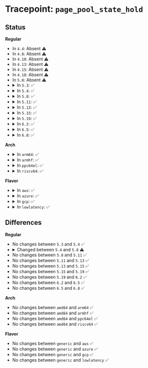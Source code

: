 # Tracepoint: <code>page_pool_state_hold</code>

## Status
<b>Regular</b>
<ul>
<li>
In <code>4.4</code>: Absent ⚠️
</li>
<li>
In <code>4.8</code>: Absent ⚠️
</li>
<li>
In <code>4.10</code>: Absent ⚠️
</li>
<li>
In <code>4.13</code>: Absent ⚠️
</li>
<li>
In <code>4.15</code>: Absent ⚠️
</li>
<li>
In <code>4.18</code>: Absent ⚠️
</li>
<li>
In <code>5.0</code>: Absent ⚠️
</li>
<li>
<details>
<summary>In <code>5.3</code>: ✅</summary>

Event:

```c
struct trace_event_raw_page_pool_state_hold {
    struct trace_entry ent;
    const struct page_pool *pool;
    const struct page *page;
    u32 hold;
    char __data[0];
};
```
Function:

```c
void trace_event_raw_event_page_pool_state_hold(void *__data, const struct page_pool *pool, const struct page *page, u32 hold);
```
</details>
</li>
<li>
<details>
<summary>In <code>5.4</code>: ✅</summary>

Event:

```c
struct trace_event_raw_page_pool_state_hold {
    struct trace_entry ent;
    const struct page_pool *pool;
    const struct page *page;
    u32 hold;
    char __data[0];
};
```
Function:

```c
void trace_event_raw_event_page_pool_state_hold(void *__data, const struct page_pool *pool, const struct page *page, u32 hold);
```
</details>
</li>
<li>
<details>
<summary>In <code>5.8</code>: ✅</summary>

Event:

```c
struct trace_event_raw_page_pool_state_hold {
    struct trace_entry ent;
    const struct page_pool *pool;
    const struct page *page;
    u32 hold;
    long unsigned int pfn;
    char __data[0];
};
```
Function:

```c
void trace_event_raw_event_page_pool_state_hold(void *__data, const struct page_pool *pool, const struct page *page, u32 hold);
```
</details>
</li>
<li>
<details>
<summary>In <code>5.11</code>: ✅</summary>

Event:

```c
struct trace_event_raw_page_pool_state_hold {
    struct trace_entry ent;
    const struct page_pool *pool;
    const struct page *page;
    u32 hold;
    long unsigned int pfn;
    char __data[0];
};
```
Function:

```c
void trace_event_raw_event_page_pool_state_hold(void *__data, const struct page_pool *pool, const struct page *page, u32 hold);
```
</details>
</li>
<li>
<details>
<summary>In <code>5.13</code>: ✅</summary>

Event:

```c
struct trace_event_raw_page_pool_state_hold {
    struct trace_entry ent;
    const struct page_pool *pool;
    const struct page *page;
    u32 hold;
    long unsigned int pfn;
    char __data[0];
};
```
Function:

```c
void trace_event_raw_event_page_pool_state_hold(void *__data, const struct page_pool *pool, const struct page *page, u32 hold);
```
</details>
</li>
<li>
<details>
<summary>In <code>5.15</code>: ✅</summary>

Event:

```c
struct trace_event_raw_page_pool_state_hold {
    struct trace_entry ent;
    const struct page_pool *pool;
    const struct page *page;
    u32 hold;
    long unsigned int pfn;
    char __data[0];
};
```
Function:

```c
void trace_event_raw_event_page_pool_state_hold(void *__data, const struct page_pool *pool, const struct page *page, u32 hold);
```
</details>
</li>
<li>
<details>
<summary>In <code>5.19</code>: ✅</summary>

Event:

```c
struct trace_event_raw_page_pool_state_hold {
    struct trace_entry ent;
    const struct page_pool *pool;
    const struct page *page;
    u32 hold;
    long unsigned int pfn;
    char __data[0];
};
```
Function:

```c
void trace_event_raw_event_page_pool_state_hold(void *__data, const struct page_pool *pool, const struct page *page, u32 hold);
```
</details>
</li>
<li>
<details>
<summary>In <code>6.2</code>: ✅</summary>

Event:

```c
struct trace_event_raw_page_pool_state_hold {
    struct trace_entry ent;
    const struct page_pool *pool;
    const struct page *page;
    u32 hold;
    long unsigned int pfn;
    char __data[0];
};
```
Function:

```c
void trace_event_raw_event_page_pool_state_hold(void *__data, const struct page_pool *pool, const struct page *page, u32 hold);
```
</details>
</li>
<li>
<details>
<summary>In <code>6.5</code>: ✅</summary>

Event:

```c
struct trace_event_raw_page_pool_state_hold {
    struct trace_entry ent;
    const struct page_pool *pool;
    const struct page *page;
    u32 hold;
    long unsigned int pfn;
    char __data[0];
};
```
Function:

```c
void trace_event_raw_event_page_pool_state_hold(void *__data, const struct page_pool *pool, const struct page *page, u32 hold);
```
</details>
</li>
<li>
<details>
<summary>In <code>6.8</code>: ✅</summary>

Event:

```c
struct trace_event_raw_page_pool_state_hold {
    struct trace_entry ent;
    const struct page_pool *pool;
    const struct page *page;
    u32 hold;
    long unsigned int pfn;
    char __data[0];
};
```
Function:

```c
void trace_event_raw_event_page_pool_state_hold(void *__data, const struct page_pool *pool, const struct page *page, u32 hold);
```
</details>
</li>
</ul>
<b>Arch</b>
<ul>
<li>
<details>
<summary>In <code>arm64</code>: ✅</summary>

Event:

```c
struct trace_event_raw_page_pool_state_hold {
    struct trace_entry ent;
    const struct page_pool *pool;
    const struct page *page;
    u32 hold;
    char __data[0];
};
```
Function:

```c
void trace_event_raw_event_page_pool_state_hold(void *__data, const struct page_pool *pool, const struct page *page, u32 hold);
```
</details>
</li>
<li>
<details>
<summary>In <code>armhf</code>: ✅</summary>

Event:

```c
struct trace_event_raw_page_pool_state_hold {
    struct trace_entry ent;
    const struct page_pool *pool;
    const struct page *page;
    u32 hold;
    char __data[0];
};
```
Function:

```c
void trace_event_raw_event_page_pool_state_hold(void *__data, const struct page_pool *pool, const struct page *page, u32 hold);
```
</details>
</li>
<li>
<details>
<summary>In <code>ppc64el</code>: ✅</summary>

Event:

```c
struct trace_event_raw_page_pool_state_hold {
    struct trace_entry ent;
    const struct page_pool *pool;
    const struct page *page;
    u32 hold;
    char __data[0];
};
```
Function:

```c
void trace_event_raw_event_page_pool_state_hold(void *__data, const struct page_pool *pool, const struct page *page, u32 hold);
```
</details>
</li>
<li>
<details>
<summary>In <code>riscv64</code>: ✅</summary>

Event:

```c
struct trace_event_raw_page_pool_state_hold {
    struct trace_entry ent;
    const struct page_pool *pool;
    const struct page *page;
    u32 hold;
    char __data[0];
};
```
Function:

```c
void trace_event_raw_event_page_pool_state_hold(void *__data, const struct page_pool *pool, const struct page *page, u32 hold);
```
</details>
</li>
</ul>
<b>Flavor</b>
<ul>
<li>
<details>
<summary>In <code>aws</code>: ✅</summary>

Event:

```c
struct trace_event_raw_page_pool_state_hold {
    struct trace_entry ent;
    const struct page_pool *pool;
    const struct page *page;
    u32 hold;
    char __data[0];
};
```
Function:

```c
void trace_event_raw_event_page_pool_state_hold(void *__data, const struct page_pool *pool, const struct page *page, u32 hold);
```
</details>
</li>
<li>
<details>
<summary>In <code>azure</code>: ✅</summary>

Event:

```c
struct trace_event_raw_page_pool_state_hold {
    struct trace_entry ent;
    const struct page_pool *pool;
    const struct page *page;
    u32 hold;
    char __data[0];
};
```
Function:

```c
void trace_event_raw_event_page_pool_state_hold(void *__data, const struct page_pool *pool, const struct page *page, u32 hold);
```
</details>
</li>
<li>
<details>
<summary>In <code>gcp</code>: ✅</summary>

Event:

```c
struct trace_event_raw_page_pool_state_hold {
    struct trace_entry ent;
    const struct page_pool *pool;
    const struct page *page;
    u32 hold;
    char __data[0];
};
```
Function:

```c
void trace_event_raw_event_page_pool_state_hold(void *__data, const struct page_pool *pool, const struct page *page, u32 hold);
```
</details>
</li>
<li>
<details>
<summary>In <code>lowlatency</code>: ✅</summary>

Event:

```c
struct trace_event_raw_page_pool_state_hold {
    struct trace_entry ent;
    const struct page_pool *pool;
    const struct page *page;
    u32 hold;
    char __data[0];
};
```
Function:

```c
void trace_event_raw_event_page_pool_state_hold(void *__data, const struct page_pool *pool, const struct page *page, u32 hold);
```
</details>
</li>
</ul>

## Differences
<b>Regular</b>
<ul>
<li>
No changes between <code>5.3</code> and <code>5.4</code> ✅
</li>
<li>
<details>
<summary>Changed between <code>5.4</code> and <code>5.8</code> ⚠️</summary>
<ul>
<li>
<b>Event changed. </b>
</li>
<li>
<b>Field added. </b>
<code>long unsigned int pfn</code>
</li>
</ul>
</details>
</li>
<li>
No changes between <code>5.8</code> and <code>5.11</code> ✅
</li>
<li>
No changes between <code>5.11</code> and <code>5.13</code> ✅
</li>
<li>
No changes between <code>5.13</code> and <code>5.15</code> ✅
</li>
<li>
No changes between <code>5.15</code> and <code>5.19</code> ✅
</li>
<li>
No changes between <code>5.19</code> and <code>6.2</code> ✅
</li>
<li>
No changes between <code>6.2</code> and <code>6.5</code> ✅
</li>
<li>
No changes between <code>6.5</code> and <code>6.8</code> ✅
</li>
</ul>
<b>Arch</b>
<ul>
<li>
No changes between <code>amd64</code> and <code>arm64</code> ✅
</li>
<li>
No changes between <code>amd64</code> and <code>armhf</code> ✅
</li>
<li>
No changes between <code>amd64</code> and <code>ppc64el</code> ✅
</li>
<li>
No changes between <code>amd64</code> and <code>riscv64</code> ✅
</li>
</ul>
<b>Flavor</b>
<ul>
<li>
No changes between <code>generic</code> and <code>aws</code> ✅
</li>
<li>
No changes between <code>generic</code> and <code>azure</code> ✅
</li>
<li>
No changes between <code>generic</code> and <code>gcp</code> ✅
</li>
<li>
No changes between <code>generic</code> and <code>lowlatency</code> ✅
</li>
</ul>
